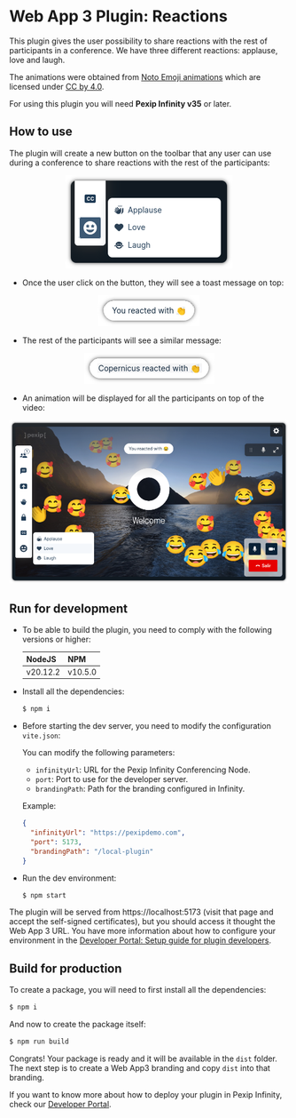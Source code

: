 # Web App 3 Plugin: Reactions

This plugin gives the user possibility to share reactions with the rest of
participants in a conference. We have three different reactions: applause, love
and laugh.

The animations were obtained from
[Noto Emoji animations](https://googlefonts.github.io/noto-emoji-animation/)
which are licensed under
[CC by 4.0](https://creativecommons.org/licenses/by/4.0/legalcode).

For using this plugin you will need **Pexip Infinity v35** or later.

## How to use

The plugin will create a new button on the toolbar that any user can use during
a conference to share reactions with the rest of the participants:

<div align='center'>

![button](./images/button.png)

</div>

- Once the user click on the button, they will see a toast message on top:

<div align='center'>

![button](./images/you-reacted.png)

</div>

- The rest of the participants will see a similar message:

<div align='center'>

![button](./images/somebody-reacted.png)

</div>

- An animation will be displayed for all the participants on top of the video:

<div align='center'>

![button](./images/conference.png)

</div>

## Run for development

- To be able to build the plugin, you need to comply with the following versions
  or higher:

  | NodeJS   | NPM     |
  | -------- | ------- |
  | v20.12.2 | v10.5.0 |

- Install all the dependencies:

  ```bash
  $ npm i
  ```

- Before starting the dev server, you need to modify the configuration
  `vite.json`:

  You can modify the following parameters:

  - `infinityUrl`: URL for the Pexip Infinity Conferencing Node.
  - `port`: Port to use for the developer server.
  - `brandingPath`: Path for the branding configured in Infinity.

  Example:

  ```json
  {
    "infinityUrl": "https://pexipdemo.com",
    "port": 5173,
    "brandingPath": "/local-plugin"
  }
  ```

- Run the dev environment:

  ```bash
  $ npm start
  ```

The plugin will be served from https://localhost:5173 (visit that page and
accept the self-signed certificates), but you should access it thought the Web
App 3 URL. You have more information about how to configure your environment in
the
[Developer Portal: Setup guide for plugin developers](https://developer.pexip.com/docs/plugins/webapp-3/setup-guide-for-plugin-developers).

## Build for production

To create a package, you will need to first install all the dependencies:

```bash
$ npm i
```

And now to create the package itself:

```bash
$ npm run build
```

Congrats! Your package is ready and it will be available in the `dist` folder.
The next step is to create a Web App3 branding and copy `dist` into that
branding.

If you want to know more about how to deploy your plugin in Pexip Infinity,
check our [Developer Portal](https://developer.pexip.com).
